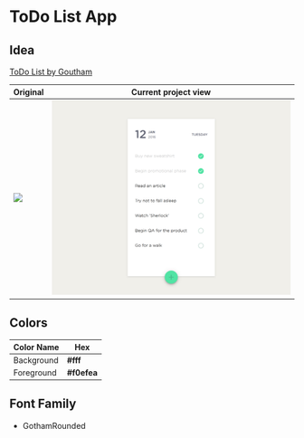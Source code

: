 # ToDo List App

## Idea

[ToDo List by Goutham](https://dribbble.com/shots/2451888-ToDo-List)

| Original | Current project view | 
| -------- | -------------------- |
| ![](https://cdn.dribbble.com/users/825808/screenshots/2451888/todo.png?compress=1&resize=800x600) | ![](assets/progress.png)

## Colors

| Color Name        | Hex         |
| ----------------- | ----------- |
| Background        | **#fff**    |
| Foreground        | **#f0efea** |

## Font Family

* GothamRounded
